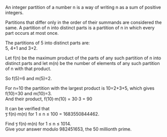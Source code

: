   <p>An integer partition of a number n is a way of writing n as a sum of positive integers.</p>    <p>Partitions that differ only in the order of their summands are considered the same.  A partition of n into distinct parts is a partition of n in which every part occurs at most once.</p>    <p>The partitions of 5 into distinct parts are:  <br/>5, 4+1 and 3+2.</p>    <p>Let f(n) be the maximum product of the parts of any such partition of n into distinct parts and let m(n) be the number of elements of any such partition of n with that product.</p>    <p>So f(5)=6 and m(5)=2.</p>    <p>For n=10 the partition with the largest product is 10=2+3+5, which gives f(10)=30 and m(10)=3.  <br/>And their product, f(10)&middot;m(10) = 30&middot;3 = 90</p>    <p>It can be verified that  <br/><img src='images/symbol_sum.gif' width='11' height='14' alt='&sum;' border='0' style='vertical-align:middle;' />f(n)&middot;m(n) for 1 &le; n &le; 100 = 1683550844462.</p>    <p>Find <img src='images/symbol_sum.gif' width='11' height='14' alt='&sum;' border='0' style='vertical-align:middle;' />f(n)&middot;m(n) for 1 &le; n &le; 1014.  <br/>Give your answer modulo 982451653, the 50 millionth prime.</p>    